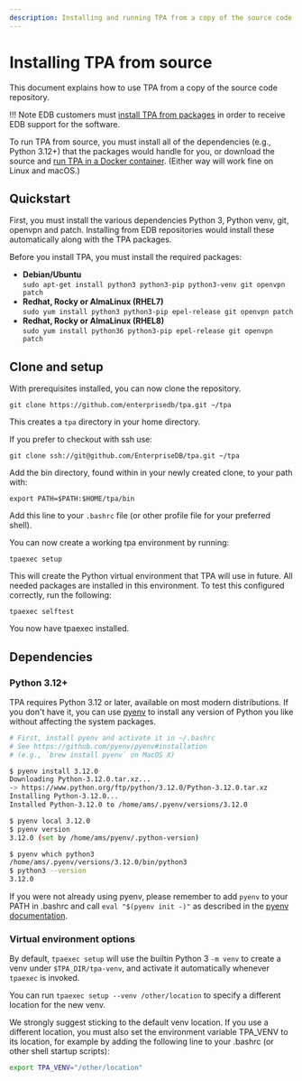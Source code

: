 ```yaml
---
description: Installing and running TPA from a copy of the source code repository.
---
```



# Installing TPA from source

This document explains how to use TPA from a copy of the source code
repository.

!!! Note
      EDB customers must [install TPA from packages](INSTALL.md) in
      order to receive EDB support for the software.

To run TPA from source, you must install all of the dependencies
(e.g., Python 3.12+) that the packages would handle for you, or download
the source and [run TPA in a Docker container](INSTALL-docker.md).
(Either way will work fine on Linux and macOS.)

## Quickstart

First, you must install the various dependencies Python 3, Python
venv, git, openvpn and patch. Installing from EDB repositories
would install these automatically along with the TPA
packages.

Before you install TPA, you must install the required packages:

* **Debian/Ubuntu** <br/> `sudo apt-get install python3 python3-pip python3-venv git openvpn patch`
* **Redhat, Rocky or AlmaLinux (RHEL7)** <br/> `sudo yum install python3 python3-pip epel-release git openvpn patch`
* **Redhat, Rocky or AlmaLinux (RHEL8)** <br/>`sudo yum install python36 python3-pip epel-release git openvpn patch`


## Clone and setup

With prerequisites installed, you can now clone the repository.

```
git clone https://github.com/enterprisedb/tpa.git ~/tpa
```

This creates a `tpa` directory in your home directory.

If you prefer to checkout with ssh use:<br/>
```
git clone ssh://git@github.com/EnterpriseDB/tpa.git ~/tpa
```

Add the bin directory, found within in your newly created clone, to your path with:

`export PATH=$PATH:$HOME/tpa/bin`

Add this line to your `.bashrc` file (or other profile file for your preferred shell).

You can now create a working tpa environment by running:

`
tpaexec setup
`

This will create the Python virtual environment that TPA will use in future. All needed packages are installed in this environment. To test this configured correctly, run the following:

`
tpaexec selftest
`

You now have tpaexec installed.

## Dependencies

### Python 3.12+

TPA requires Python 3.12 or later, available on most
modern distributions. If you don't have it, you can use
[pyenv](https://github.com/pyenv/pyenv) to install any version of Python
you like without affecting the system packages.

```bash
# First, install pyenv and activate it in ~/.bashrc
# See https://github.com/pyenv/pyenv#installation
# (e.g., `brew install pyenv` on MacOS X)

$ pyenv install 3.12.0
Downloading Python-3.12.0.tar.xz...
-> https://www.python.org/ftp/python/3.12.0/Python-3.12.0.tar.xz
Installing Python-3.12.0...
Installed Python-3.12.0 to /home/ams/.pyenv/versions/3.12.0

$ pyenv local 3.12.0
$ pyenv version
3.12.0 (set by /home/ams/pyenv/.python-version)

$ pyenv which python3
/home/ams/.pyenv/versions/3.12.0/bin/python3
$ python3 --version
3.12.0
```

If you were not already using pyenv, please remember to add `pyenv` to
your PATH in .bashrc and call `eval "$(pyenv init -)"` as described in
the [pyenv documentation](https://github.com/pyenv/pyenv#installation).

### Virtual environment options

By default, `tpaexec setup` will use the builtin Python 3 `-m venv`
to create a venv under `$TPA_DIR/tpa-venv`, and activate it
automatically whenever `tpaexec` is invoked.

You can run `tpaexec setup --venv /other/location` to specify a
different location for the new venv.

We strongly suggest sticking to the default venv location. If you use a
different location, you must also set the environment variable TPA_VENV
to its location, for example by adding the following line to your
.bashrc (or other shell startup scripts):

```bash
export TPA_VENV="/other/location"
```
